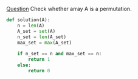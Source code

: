 [Question](https://app.codility.com/programmers/lessons/4-counting_elements/perm_check/)
Check whether array A is a permutation.
```python
def solution(A):
    n = len(A)
    A_set = set(A)
    n_set = len(A_set)
    max_set = max(A_set)
    
    if n_set == n and max_set == n:
        return 1
    else:
        return 0
```